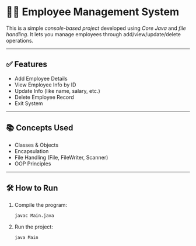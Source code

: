# 🧑‍💼 Employee Management System

This is a simple *console-based project* developed using *Core Java* and *file handling*. It lets you manage employees through add/view/update/delete operations.

---

## ✅ Features

- Add Employee Details
- View Employee Info by ID
- Update Info (like name, salary, etc.)
- Delete Employee Record
- Exit System

---

## 📚 Concepts Used

- Classes & Objects
- Encapsulation
- File Handling (File, FileWriter, Scanner)
- OOP Principles

---

## 🛠 How to Run

1. Compile the program:
   ```bash
   javac Main.java
2. Run the project:
   ```bash
   java Main
